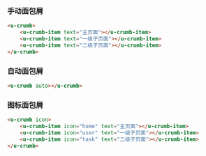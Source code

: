 ### 手动面包屑

``` html
<u-crumb>
    <u-crumb-item text="主页面"></u-crumb-item>
    <u-crumb-item text="一级子页面"></u-crumb-item>
    <u-crumb-item text="二级子页面"></u-crumb-item>
</u-crumb>
```

### 自动面包屑

``` html
<u-crumb auto></u-crumb>
```

### 图标面包屑

``` html
<u-crumb icon>
    <u-crumb-item icon="home" text="主页面"></u-crumb-item>
    <u-crumb-item icon="user" text="一级子页面"></u-crumb-item>
    <u-crumb-item icon="task" text="二级子页面"></u-crumb-item>
</u-crumb>
```

